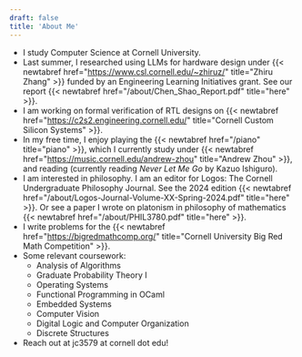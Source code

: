 ```yaml
---
draft: false
title: 'About Me'
---
```


* I study Computer Science at Cornell University.
* Last summer, I researched using LLMs for hardware design under {{< newtabref href="https://www.csl.cornell.edu/~zhiruz/" title="Zhiru Zhang" >}} funded by an Engineering Learning Initiatives grant. See our report {{< newtabref href="/about/Chen_Shao_Report.pdf" title="here" >}}.
* I am working on formal verification of RTL designs on {{< newtabref href="https://c2s2.engineering.cornell.edu/" title="Cornell Custom Silicon Systems" >}}.
* In my free time, I enjoy playing the {{< newtabref href="/piano" title="piano" >}}, which I currently study under {{< newtabref href="https://music.cornell.edu/andrew-zhou" title="Andrew Zhou" >}}, and reading (currently reading *Never Let Me Go* by Kazuo Ishiguro).
* I am interested in philosophy. I am an editor for Logos: The Cornell Undergraduate Philosophy Journal. See the 2024 edition {{< newtabref href="/about/Logos-Journal-Volume-XX-Spring-2024.pdf" title="here" >}}. Or see a paper I wrote on platonism in philosophy of mathematics {{< newtabref href="/about/PHIL3780.pdf" title="here" >}}.
* I write problems for the {{< newtabref href="https://bigredmathcomp.org/" title="Cornell University Big Red Math Competition" >}}.
* Some relevant coursework:
    * Analysis of Algorithms
    * Graduate Probability Theory I
    * Operating Systems
    * Functional Programming in OCaml
    * Embedded Systems
    * Computer Vision
    * Digital Logic and Computer Organization
    * Discrete Structures
* Reach out at jc3579 at cornell dot edu!